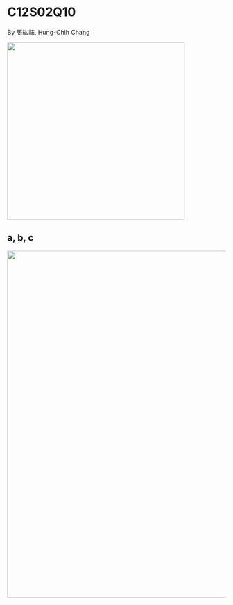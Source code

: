 # C12S02Q10
By 張紘誌, Hung-Chih Chang  

<img width="409" src="https://github.com/user-attachments/assets/ef9d2e2b-5768-452b-93be-a2b4adcfb783"/>  

## a, b, c
<img width="800" src="https://github.com/user-attachments/assets/d03991b2-e7e7-4414-8363-2b2b226ad092"/>  

